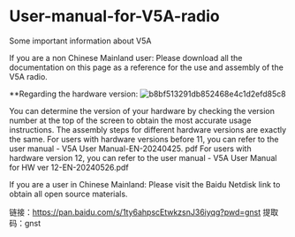 # User-manual-for-V5A-radio
Some important information about V5A

If you are a non Chinese Mainland user:
Please download all the documentation on this page as a reference for the use and assembly of the V5A radio.

**Regarding the hardware version:
![b8bf513291db852468e4c1d2efd85c8](https://github.com/user-attachments/assets/02fbe3c8-3741-403c-8cc7-c393439e4f6d)

You can determine the version of your hardware by checking the version number at the top of the screen to obtain the most accurate usage instructions. The assembly steps for different hardware versions are exactly the same.
For users with hardware versions before 11, you can refer to the user manual - V5A User Manual-EN-20240425. pdf
For users with hardware version 12, you can refer to the user manual - V5A User Manual for HW ver 12-EN-20240526.pdf


If you are a user in Chinese Mainland:
Please visit the Baidu Netdisk link to obtain all open source materials.


链接：https://pan.baidu.com/s/1ty6ahpscEtwkzsnJ36iyqg?pwd=gnst 
提取码：gnst 
